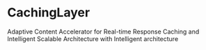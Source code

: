 # CachingLayer
Adaptive Content Accelerator for Real-time Response Caching and Intelligent Scalable Architecture with Intelligent architecture
